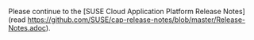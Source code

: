 Please continue to the [SUSE Cloud Application Platform Release Notes](read https://github.com/SUSE/cap-release-notes/blob/master/Release-Notes.adoc).
